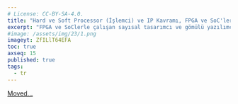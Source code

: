 ```yaml
---
# License: CC-BY-SA-4.0.
title: "Hard ve Soft Processor (İşlemci) ve IP Kavramı, FPGA ve SoC'ler"
excerpt: "FPGA ve SoClerle çalışan sayısal tasarımcı ve gömülü yazılımcıların karşılaştığı bir terim olan Hard Processor ve Soft Processor kavramına bakıyoruz."
#image: /assets/img/23/1.png
imageyt: ZfILlT64EFA
toc: true
axseq: 15
published: true
tags:
  - tr
---
```


<!-- markdownlint-capture -->
<!-- markdownlint-disable -->
<script type="text/javascript">
    window.location.href = "https://ayazar.dev/video/hard-soft-ip.html";
</script>
<!-- markdownlint-restore -->

[Moved...](https://ayazar.dev/video/hard-soft-ip.html)

